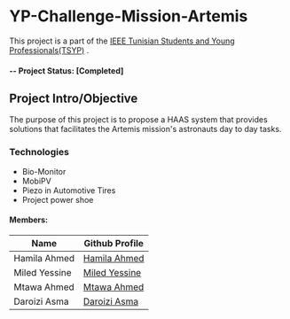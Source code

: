 # YP-Challenge-Mission-Artemis
This project is a part of the [IEEE Tunisian Students and Young Professionals(TSYP)](https://tsyp.ieee.tn/) . 

#### -- Project Status: [Completed]

## Project Intro/Objective
The purpose of this project is to propose a HAAS system that provides solutions that facilitates the Artemis mission's astronauts day to day tasks.

### Technologies
* Bio-Monitor
* MobiPV
* Piezo in Automotive Tires
* Project power shoe

#### Members:

|Name     |  Github Profile   | 
|---------|-----------------|
|Hamila Ahmed|[Hamila Ahmed](https://github.com/ahmedhamila)
|Miled Yessine|[Miled Yessine](https://github.com/miledyessine)
|Mtawa Ahmed|[Mtawa Ahmed](https://github.com/Metaoua)
|Daroizi Asma|[Daroizi Asma](https://github.com/AsmaDaroizi)
